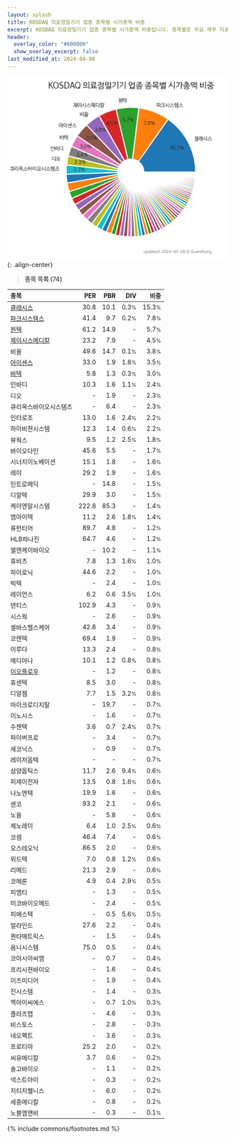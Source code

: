 ```yaml
---
layout: splash
title: KOSDAQ 의료정밀기기 업종 종목별 시가총액 비중
excerpt: KOSDAQ 의료정밀기기 업종 종목별 시가총액 비중입니다. 종목별로 주요 재무 지표를 함께 표시합니다.
header:
  overlay_color: "#800000"
  show_overlay_excerpt: false
last_modified_at: 2024-04-08
---
```



![KOSDAQ 의료정밀기기 업종 종목별 시가총액 비중](/stats/sector/images/kosdaq_업종_의료정밀기기_종목.png){: .align-center}


> **종목 목록 (74)**<a id="list"></a>

| **종목** | **PER** | **PBR** | **DIV** | **비중** |
| :------- | ------: | ------: | ------: | -------: |
| [클래시스](/214150/) | 30.8 | 10.1 | 0.3<small>%</small> | 15.3<small>%</small> |
| [파크시스템스](/140860/) | 41.4 | 9.7 | 0.2<small>%</small> | 7.8<small>%</small> |
| [원텍](/336570/) | 61.2 | 14.9 | - | 5.7<small>%</small> |
| [제이시스메디칼](/287410/) | 23.2 | 7.9 | - | 4.5<small>%</small> |
| 비올 | 49.6 | 14.7 | 0.1<small>%</small> | 3.8<small>%</small> |
| [아이센스](/099190/) | 33.0 | 1.9 | 1.8<small>%</small> | 3.5<small>%</small> |
| [바텍](/043150/) | 5.8 | 1.3 | 0.3<small>%</small> | 3.0<small>%</small> |
| 인바디 | 10.3 | 1.6 | 1.1<small>%</small> | 2.4<small>%</small> |
| 디오 | - | 1.9 | - | 2.3<small>%</small> |
| 큐리옥스바이오시스템즈 | - | 6.4 | - | 2.3<small>%</small> |
| 인터로조 | 13.0 | 1.6 | 2.4<small>%</small> | 2.2<small>%</small> |
| 하이비젼시스템 | 12.3 | 1.4 | 0.6<small>%</small> | 2.2<small>%</small> |
| 뷰웍스 | 9.5 | 1.2 | 2.5<small>%</small> | 1.8<small>%</small> |
| 바이오다인 | 45.6 | 5.5 | - | 1.7<small>%</small> |
| 시너지이노베이션 | 15.1 | 1.8 | - | 1.6<small>%</small> |
| 레이 | 29.2 | 1.9 | - | 1.6<small>%</small> |
| 인트로메딕 | - | 14.8 | - | 1.5<small>%</small> |
| 디알텍 | 29.9 | 3.0 | - | 1.5<small>%</small> |
| 케이엔알시스템 | 222.8 | 85.3 | - | 1.4<small>%</small> |
| 엠아이텍 | 11.2 | 2.6 | 1.8<small>%</small> | 1.4<small>%</small> |
| 퓨런티어 | 89.7 | 4.8 | - | 1.2<small>%</small> |
| HLB파나진 | 64.7 | 4.6 | - | 1.2<small>%</small> |
| 엘앤케이바이오 | - | 10.2 | - | 1.1<small>%</small> |
| 휴비츠 | 7.8 | 1.3 | 1.6<small>%</small> | 1.0<small>%</small> |
| 하이로닉 | 44.6 | 2.2 | - | 1.0<small>%</small> |
| 빅텍 | - | 2.4 | - | 1.0<small>%</small> |
| 레이언스 | 6.2 | 0.6 | 3.5<small>%</small> | 1.0<small>%</small> |
| 덴티스 | 102.9 | 4.3 | - | 0.9<small>%</small> |
| 시스웍 | - | 2.6 | - | 0.9<small>%</small> |
| 셀바스헬스케어 | 42.8 | 3.4 | - | 0.9<small>%</small> |
| 코렌텍 | 69.4 | 1.9 | - | 0.9<small>%</small> |
| 이루다 | 13.3 | 2.4 | - | 0.8<small>%</small> |
| 메디아나 | 10.1 | 1.2 | 0.8<small>%</small> | 0.8<small>%</small> |
| [이오플로우](/294090/) | - | 1.2 | - | 0.8<small>%</small> |
| 휴센텍 | 8.5 | 3.0 | - | 0.8<small>%</small> |
| 디알젬 | 7.7 | 1.5 | 3.2<small>%</small> | 0.8<small>%</small> |
| 마이크로디지탈 | - | 19.7 | - | 0.7<small>%</small> |
| 이노시스 | - | 1.6 | - | 0.7<small>%</small> |
| 수젠텍 | 3.6 | 0.7 | 2.4<small>%</small> | 0.7<small>%</small> |
| 파이버프로 | - | 3.4 | - | 0.7<small>%</small> |
| 세코닉스 | - | 0.9 | - | 0.7<small>%</small> |
| 레이저옵텍 | - | - | - | 0.7<small>%</small> |
| 삼양옵틱스 | 11.7 | 2.6 | 9.4<small>%</small> | 0.6<small>%</small> |
| 피제이전자 | 13.5 | 0.8 | 1.6<small>%</small> | 0.6<small>%</small> |
| 나노엔텍 | 19.9 | 1.6 | - | 0.6<small>%</small> |
| 센코 | 93.2 | 2.1 | - | 0.6<small>%</small> |
| 노을 | - | 5.8 | - | 0.6<small>%</small> |
| 제노레이 | 6.4 | 1.0 | 2.5<small>%</small> | 0.6<small>%</small> |
| 코셈 | 46.4 | 7.4 | - | 0.6<small>%</small> |
| 오스테오닉 | 86.5 | 2.0 | - | 0.6<small>%</small> |
| 위드텍 | 7.0 | 0.8 | 1.2<small>%</small> | 0.6<small>%</small> |
| 리메드 | 21.3 | 2.9 | - | 0.6<small>%</small> |
| 코메론 | 4.9 | 0.4 | 2.9<small>%</small> | 0.5<small>%</small> |
| 피엠티 | - | 1.3 | - | 0.5<small>%</small> |
| 미코바이오메드 | - | 2.4 | - | 0.5<small>%</small> |
| 피에스텍 | - | 0.5 | 5.6<small>%</small> | 0.5<small>%</small> |
| 얼라인드 | 27.6 | 2.2 | - | 0.4<small>%</small> |
| 퀀타매트릭스 | - | 1.5 | - | 0.4<small>%</small> |
| 옴니시스템 | 75.0 | 0.5 | - | 0.4<small>%</small> |
| 코아시아씨엠 | - | 0.7 | - | 0.4<small>%</small> |
| 프리시젼바이오 | - | 1.6 | - | 0.4<small>%</small> |
| 이즈미디어 | - | 1.9 | - | 0.4<small>%</small> |
| 진시스템 | - | 1.4 | - | 0.3<small>%</small> |
| 멕아이씨에스 | - | 0.7 | 1.0<small>%</small> | 0.3<small>%</small> |
| 플라즈맵 | - | 4.6 | - | 0.3<small>%</small> |
| 비스토스 | - | 2.8 | - | 0.3<small>%</small> |
| 네오펙트 | - | 3.6 | - | 0.3<small>%</small> |
| 프로티아 | 25.2 | 2.0 | - | 0.2<small>%</small> |
| 씨유메디칼 | 3.7 | 0.6 | - | 0.2<small>%</small> |
| 솔고바이오 | - | 1.1 | - | 0.2<small>%</small> |
| 넥스트아이 | - | 0.3 | - | 0.2<small>%</small> |
| 지티지웰니스 | - | 6.0 | - | 0.2<small>%</small> |
| 세종메디칼 | - | 0.8 | - | 0.2<small>%</small> |
| 노블엠앤비 | - | 0.3 | - | 0.1<small>%</small> |

{% include commons/footnotes.md %}